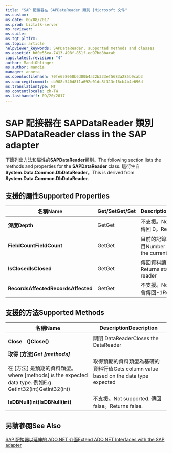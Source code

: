 ```yaml
---
title: "SAP 配接器在 SAPDataReader 類別 |Microsoft 文件"
ms.custom: 
ms.date: 06/08/2017
ms.prod: biztalk-server
ms.reviewer: 
ms.suite: 
ms.tgt_pltfrm: 
ms.topic: article
helpviewer_keywords: SAPDataReader, supported methods and classes
ms.assetid: bd0e55ea-7413-498f-851f-ed97bd8bacab
caps.latest.revision: "4"
author: MandiOhlinger
ms.author: mandia
manager: anneta
ms.openlocfilehash: 70fe658058b6d00b4a22b333ef5683a285b9cab3
ms.sourcegitcommit: cb908c540d8f1a692d01dc8f313e16cb4b4e696d
ms.translationtype: MT
ms.contentlocale: zh-TW
ms.lasthandoff: 09/20/2017
---
```

# <a name="sapdatareader-class-in-the-sap-adapter"></a><span data-ttu-id="edf5f-102">SAP 配接器在 SAPDataReader 類別</span><span class="sxs-lookup"><span data-stu-id="edf5f-102">SAPDataReader class in the SAP adapter</span></span>
<span data-ttu-id="edf5f-103">下節列出方法和屬性的**SAPDataReader**類別。</span><span class="sxs-lookup"><span data-stu-id="edf5f-103">The following section lists the methods and properties for the **SAPDataReader** class.</span></span> <span data-ttu-id="edf5f-104">這衍生自**System.Data.Common.DbDataReader**。</span><span class="sxs-lookup"><span data-stu-id="edf5f-104">This is derived from **System.Data.Common.DbDataReader**.</span></span>  
  
## <a name="supported-properties"></a><span data-ttu-id="edf5f-105">支援的屬性</span><span class="sxs-lookup"><span data-stu-id="edf5f-105">Supported Properties</span></span>  
  
|<span data-ttu-id="edf5f-106">名稱</span><span class="sxs-lookup"><span data-stu-id="edf5f-106">Name</span></span>|<span data-ttu-id="edf5f-107">Get/Set</span><span class="sxs-lookup"><span data-stu-id="edf5f-107">Get/Set</span></span>|<span data-ttu-id="edf5f-108">Description</span><span class="sxs-lookup"><span data-stu-id="edf5f-108">Description</span></span>|  
|----------|--------------|-----------------|  
|<span data-ttu-id="edf5f-109">**深度**</span><span class="sxs-lookup"><span data-stu-id="edf5f-109">**Depth**</span></span>|<span data-ttu-id="edf5f-110">Get</span><span class="sxs-lookup"><span data-stu-id="edf5f-110">Get</span></span>|<span data-ttu-id="edf5f-111">不支援。</span><span class="sxs-lookup"><span data-stu-id="edf5f-111">Not supported.</span></span> <span data-ttu-id="edf5f-112">傳回 0。</span><span class="sxs-lookup"><span data-stu-id="edf5f-112">Returns 0.</span></span>|  
|<span data-ttu-id="edf5f-113">**FieldCount**</span><span class="sxs-lookup"><span data-stu-id="edf5f-113">**FieldCount**</span></span>|<span data-ttu-id="edf5f-114">Get</span><span class="sxs-lookup"><span data-stu-id="edf5f-114">Get</span></span>|<span data-ttu-id="edf5f-115">目前的記錄組中的欄位數目</span><span class="sxs-lookup"><span data-stu-id="edf5f-115">Number of fields in the current record set</span></span>|  
|<span data-ttu-id="edf5f-116">**IsClosed**</span><span class="sxs-lookup"><span data-stu-id="edf5f-116">**IsClosed**</span></span>|<span data-ttu-id="edf5f-117">Get</span><span class="sxs-lookup"><span data-stu-id="edf5f-117">Get</span></span>|<span data-ttu-id="edf5f-118">傳回資料讀取器的狀態</span><span class="sxs-lookup"><span data-stu-id="edf5f-118">Returns status of data reader</span></span>|  
|<span data-ttu-id="edf5f-119">**RecordsAffected**</span><span class="sxs-lookup"><span data-stu-id="edf5f-119">**RecordsAffected**</span></span>|<span data-ttu-id="edf5f-120">Get</span><span class="sxs-lookup"><span data-stu-id="edf5f-120">Get</span></span>|<span data-ttu-id="edf5f-121">不支援。</span><span class="sxs-lookup"><span data-stu-id="edf5f-121">Not supported.</span></span> <span data-ttu-id="edf5f-122">會傳回-1</span><span class="sxs-lookup"><span data-stu-id="edf5f-122">Returns -1</span></span>|  
  
## <a name="supported-methods"></a><span data-ttu-id="edf5f-123">支援的方法</span><span class="sxs-lookup"><span data-stu-id="edf5f-123">Supported Methods</span></span>  
  
|<span data-ttu-id="edf5f-124">名稱</span><span class="sxs-lookup"><span data-stu-id="edf5f-124">Name</span></span>|<span data-ttu-id="edf5f-125">Description</span><span class="sxs-lookup"><span data-stu-id="edf5f-125">Description</span></span>|  
|----------|-----------------|  
|<span data-ttu-id="edf5f-126">**Close （)**</span><span class="sxs-lookup"><span data-stu-id="edf5f-126">**Close()**</span></span>|<span data-ttu-id="edf5f-127">關閉 DataReader</span><span class="sxs-lookup"><span data-stu-id="edf5f-127">Closes the DataReader</span></span>|  
|<span data-ttu-id="edf5f-128">**取得 [方法]**<sup>*</sup></span><span class="sxs-lookup"><span data-stu-id="edf5f-128">**Get [methods]** <sup>*</sup></span></span><br /><br /> <span data-ttu-id="edf5f-129">在 [方法] 是預期的資料類型。</span><span class="sxs-lookup"><span data-stu-id="edf5f-129">where [methods] is the expected data type.</span></span> <span data-ttu-id="edf5f-130">例如</span><span class="sxs-lookup"><span data-stu-id="edf5f-130">E.g.</span></span> <span data-ttu-id="edf5f-131">GetInt32(int)</span><span class="sxs-lookup"><span data-stu-id="edf5f-131">GetInt32(int)</span></span>|<span data-ttu-id="edf5f-132">取得預期的資料類型為基礎的資料行值</span><span class="sxs-lookup"><span data-stu-id="edf5f-132">Gets column value based on the data type expected</span></span>|  
|<span data-ttu-id="edf5f-133">**IsDBNull(int)**</span><span class="sxs-lookup"><span data-stu-id="edf5f-133">**IsDBNull(int)**</span></span>|<span data-ttu-id="edf5f-134">不支援。</span><span class="sxs-lookup"><span data-stu-id="edf5f-134">Not supported.</span></span> <span data-ttu-id="edf5f-135">傳回 false。</span><span class="sxs-lookup"><span data-stu-id="edf5f-135">Returns false.</span></span>|  
  
## <a name="see-also"></a><span data-ttu-id="edf5f-136">另請參閱</span><span class="sxs-lookup"><span data-stu-id="edf5f-136">See Also</span></span>  
 [<span data-ttu-id="edf5f-137">SAP 配接器以延伸的 ADO.NET 介面</span><span class="sxs-lookup"><span data-stu-id="edf5f-137">Extend ADO.NET Interfaces with the SAP adapter</span></span>](../../adapters-and-accelerators/adapter-sap/extend-ado-net-interfaces-with-the-sap-adapter.md)